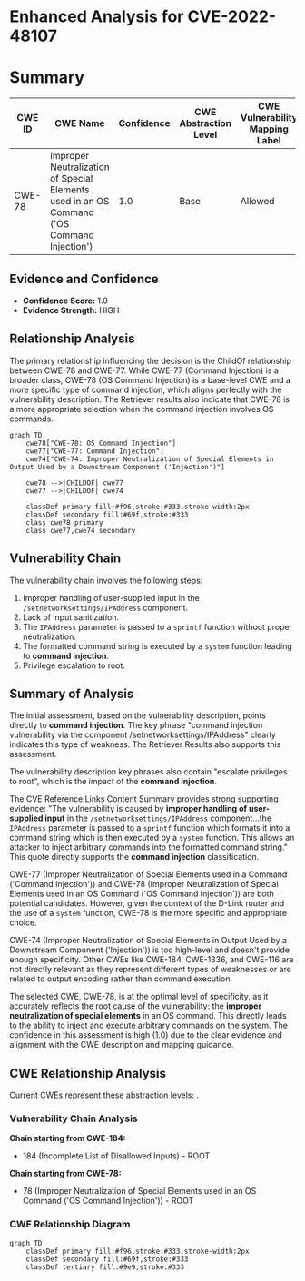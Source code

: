# Enhanced Analysis for CVE-2022-48107

# Summary
| CWE ID | CWE Name | Confidence | CWE Abstraction Level | CWE Vulnerability Mapping Label | CWE-Vulnerability Mapping Notes |
|---|---|---|---|---|---|
| CWE-78 | Improper Neutralization of Special Elements used in an OS Command ('OS Command Injection') | 1.0 | Base | Allowed | Primary CWE |

## Evidence and Confidence

*   **Confidence Score:** 1.0
*   **Evidence Strength:** HIGH

## Relationship Analysis
The primary relationship influencing the decision is the ChildOf relationship between CWE-78 and CWE-77. While CWE-77 (Command Injection) is a broader class, CWE-78 (OS Command Injection) is a base-level CWE and a more specific type of command injection, which aligns perfectly with the vulnerability description. The Retriever results also indicate that CWE-78 is a more appropriate selection when the command injection involves OS commands.

```mermaid
graph TD
    cwe78["CWE-78: OS Command Injection"]
    cwe77["CWE-77: Command Injection"]
    cwe74["CWE-74: Improper Neutralization of Special Elements in Output Used by a Downstream Component ('Injection')"]
    
    cwe78 -->|CHILDOF| cwe77
    cwe77 -->|CHILDOF| cwe74
    
    classDef primary fill:#f96,stroke:#333,stroke-width:2px
    classDef secondary fill:#69f,stroke:#333
    class cwe78 primary
    class cwe77,cwe74 secondary
```

## Vulnerability Chain
The vulnerability chain involves the following steps:
1.  Improper handling of user-supplied input in the `/setnetworksettings/IPAddress` component.
2.  Lack of input sanitization.
3.  The `IPAddress` parameter is passed to a `sprintf` function without proper neutralization.
4.  The formatted command string is executed by a `system` function leading to **command injection**.
5.  Privilege escalation to root.

## Summary of Analysis
The initial assessment, based on the vulnerability description, points directly to **command injection**. The key phrase "command injection vulnerability via the component /setnetworksettings/IPAddress" clearly indicates this type of weakness. The Retriever Results also supports this assessment.

The vulnerability description key phrases also contain "escalate privileges to root", which is the impact of the **command injection**.

The CVE Reference Links Content Summary provides strong supporting evidence: "The vulnerability is caused by **improper handling of user-supplied input** in the `/setnetworksettings/IPAddress` component...the `IPAddress` parameter is passed to a `sprintf` function which formats it into a command string which is then executed by a `system` function. This allows an attacker to inject arbitrary commands into the formatted command string." This quote directly supports the **command injection** classification.

CWE-77 (Improper Neutralization of Special Elements used in a Command ('Command Injection')) and CWE-78 (Improper Neutralization of Special Elements used in an OS Command ('OS Command Injection')) are both potential candidates. However, given the context of the D-Link router and the use of a `system` function, CWE-78 is the more specific and appropriate choice.

CWE-74 (Improper Neutralization of Special Elements in Output Used by a Downstream Component ('Injection')) is too high-level and doesn't provide enough specificity. Other CWEs like CWE-184, CWE-1336, and CWE-116 are not directly relevant as they represent different types of weaknesses or are related to output encoding rather than command execution.

The selected CWE, CWE-78, is at the optimal level of specificity, as it accurately reflects the root cause of the vulnerability: the **improper neutralization of special elements** in an OS command. This directly leads to the ability to inject and execute arbitrary commands on the system. The confidence in this assessment is high (1.0) due to the clear evidence and alignment with the CWE description and mapping guidance.


## CWE Relationship Analysis

Current CWEs represent these abstraction levels: .


### Vulnerability Chain Analysis

**Chain starting from CWE-184:**
- 184 (Incomplete List of Disallowed Inputs) - ROOT


**Chain starting from CWE-78:**
- 78 (Improper Neutralization of Special Elements used in an OS Command ('OS Command Injection')) - ROOT



### CWE Relationship Diagram

```mermaid
graph TD
    classDef primary fill:#f96,stroke:#333,stroke-width:2px
    classDef secondary fill:#69f,stroke:#333
    classDef tertiary fill:#9e9,stroke:#333
```